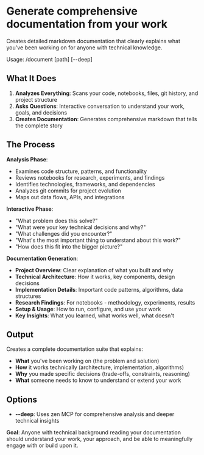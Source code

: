 # Generate comprehensive documentation from your work

Creates detailed markdown documentation that clearly explains what you've been working on for anyone with technical knowledge.

Usage: /document [path] [--deep]

## What It Does

1. **Analyzes Everything**: Scans your code, notebooks, files, git history, and project structure
2. **Asks Questions**: Interactive conversation to understand your work, goals, and decisions
3. **Creates Documentation**: Generates comprehensive markdown that tells the complete story

## The Process

**Analysis Phase**:
- Examines code structure, patterns, and functionality
- Reviews notebooks for research, experiments, and findings  
- Identifies technologies, frameworks, and dependencies
- Analyzes git commits for project evolution
- Maps out data flows, APIs, and integrations

**Interactive Phase**:
- "What problem does this solve?"
- "What were your key technical decisions and why?"
- "What challenges did you encounter?"
- "What's the most important thing to understand about this work?"
- "How does this fit into the bigger picture?"

**Documentation Generation**:
- **Project Overview**: Clear explanation of what you built and why
- **Technical Architecture**: How it works, key components, design decisions
- **Implementation Details**: Important code patterns, algorithms, data structures
- **Research Findings**: For notebooks - methodology, experiments, results
- **Setup & Usage**: How to run, configure, and use your work
- **Key Insights**: What you learned, what works well, what doesn't

## Output

Creates a complete documentation suite that explains:
- **What** you've been working on (the problem and solution)
- **How** it works technically (architecture, implementation, algorithms)
- **Why** you made specific decisions (trade-offs, constraints, reasoning)
- **What** someone needs to know to understand or extend your work

## Options

- **--deep**: Uses zen MCP for comprehensive analysis and deeper technical insights

**Goal**: Anyone with technical background reading your documentation should understand your work, your approach, and be able to meaningfully engage with or build upon it.